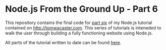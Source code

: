 # Node.js From the Ground Up - Part 6

This repository contains the final code for [part six](http://tomwacaster.com/node-js-tutorial-part-06/)
of my Node.js tutorial contained on http://tomwacaster.com.  This series of tutorials
is inteneded to walk the user through building a fully functioning website using Node.js.

All parts of the tutorial written to date can be found
[here](http://tomwacaster.com/building-a-fully-functioning-website-in-node-js/).

